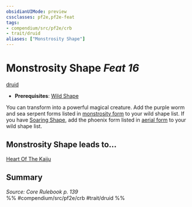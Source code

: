 ```yaml
---
obsidianUIMode: preview
cssclasses: pf2e,pf2e-feat
tags:
- compendium/src/pf2e/crb
- trait/druid
aliases: ["Monstrosity Shape"]
---
```

# Monstrosity Shape  *Feat 16*  
[druid](rules/traits/druid.md "Druid Class Trait")  

- **Prerequisites**: [Wild Shape](compendium/feats/wild-shape.md)

You can transform into a powerful magical creature. Add the purple worm and sea serpent forms listed in [monstrosity form](compendium/spells/monstrosity-form.md) to your wild shape list. If you have [Soaring Shape](compendium/feats/soaring-shape.md), add the phoenix form listed in [aerial form](compendium/spells/aerial-form.md) to your wild shape list.

## Monstrosity Shape leads to...

[Heart Of The Kaiju](compendium/feats/heart-of-the-kaiju-frp3.md)

## Summary

*Source: Core Rulebook p. 139*  
%% #compendium/src/pf2e/crb #trait/druid %%